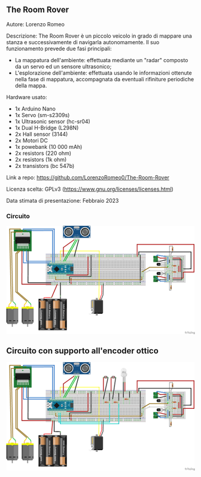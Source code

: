 ## The Room Rover

Autore: Lorenzo Romeo

Descrizione: The Room Rover è un piccolo veicolo in grado di mappare una stanza e successivamente di navigarla autonomamente.
Il suo funzionamento prevede due fasi principali: 
- La mappatura dell'ambiente: effettuata mediante un "radar" composto da un servo ed un sensore ultrasonico;
- L'esplorazione dell'ambiente: effettuata usando le informazioni ottenute nella fase di mappatura, accompagnata da eventuali rifiniture periodiche della mappa.

Hardware usato:
- 1x Arduino Nano
- 1x Servo (sm-s2309s) 
- 1x Ultrasonic sensor (hc-sr04)
- 1x Dual H-Bridge (L298N)
- 2x Hall sensor (3144) 
- 2x Motori DC
- 1x powebank (10 000 mAh)
- 2x resistors (220 ohm)
- 2x resistors (1k ohm)
- 2x transistors (bc 547b)

Link a repo: https://github.com/LorenzoRomeo0/The-Room-Rover

Licenza scelta: GPLv3 (https://www.gnu.org/licenses/licenses.html)

Data stimata di presentazione: Febbraio 2023

### Circuito 
![](The_Room_Rover.png)

## Circuito con supporto all'encoder ottico
![](The_Room_Rover_optical_encoder.png)